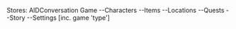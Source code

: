 Stores:
AIDConversation
Game
--Characters
--Items
--Locations
--Quests
--Story
--Settings [inc. game 'type']
